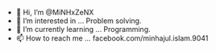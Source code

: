 - 👋 Hi, I’m @MiNHxZeNX
- 👀 I’m interested in ...
Problem solving.
- 🌱 I’m currently learning ...
Programming.
- 📫 How to reach me ...
facebook.com/minhajul.islam.9041




<!---
MiNHxZeNX/MiNHxZeNX is a ✨ special ✨ repository because its `README.md` (this file) appears on your GitHub profile.
You can click the Preview link to take a look at your changes.
--->
